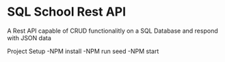 # SQL School Rest API
A Rest API capable of CRUD functionalitly on a SQL Database and respond with JSON data

Project Setup
-NPM install
-NPM run seed
-NPM start